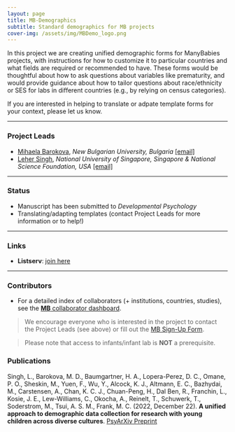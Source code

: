 ```yaml
---
layout: page
title: MB-Demographics
subtitle: Standard demographics for MB projects
cover-img: /assets/img/MBDemo_logo.png
---
```



In this project we are creating unified demographic forms for ManyBabies projects, with instructions for how to customize it to particular countries and what fields are required or recommended to have. These forms would be thoughtful about how to ask questions about variables like prematurity, and would provide guidance about how to tailor questions about race/ethnicity or SES for labs in different countries (e.g., by relying on census categories).

If you are interested in helping to translate or adpate template forms for your context, please let us know. 


***
### Project Leads
* [Mihaela Barokova](https://barokova.com/about/), *New Bulgarian University, Bulgaria* [[email]](mailto:mihaela.barokova@gmail.com)
* [Leher Singh](https://fass.nus.edu.sg/psy/people/singh-leher/), *National University of Singapore, Singapore & National Science Foundation, USA* [[email]](mailto:leher.singh.nus@gmail.com)


***
### Status
* Manuscript has been submitted to *Developmental Psychology*
* Translating/adapting templates (contact Project Leads for more information or to help!)


***
### Links
<!--* **Materials, Protocols, and Documentation**: [Google Drive](https://drive.google.com/drive/folders/1IW0daOJMG37FdoGkX1l12zhjPYSmPcD5).-->
<!--* **Data and code**: [MB2-GitHub](https://github.com/manybabies/mb2-analysis)-->
* **Listserv**: [join here](https://mailman.stanford.edu/mailman/listinfo/manybabies-demographics)
<!--* **Slack**: Please email any of the members of the leadership team to get a Join invitation-->
<!--* **News**: [MB-AtHome news]({{site.baseurl}}/tags/#MB-AtHome)-->


***
### Contributors
* For a detailed index of collaborators (+ institutions, countries, studies), see the [**MB** collaborator dashboard](https://manybabies.shinyapps.io/shiny_mb_map/).

> We encourage everyone who is interested in the project to contact the Project Leads (see above) or fill out the [MB Sign-Up Form]({{site.baseurl}}/get_involved/).

> Please note that access to infants/infant lab is **NOT** a prerequisite.


### Publications
Singh, L., Barokova, M. D., Baumgartner, H. A., Lopera-Perez, D. C., Omane, P. O., Sheskin, M., Yuen, F., Wu, Y., Alcock, K. J., Altmann, E. C., Bazhydai, M., Carstensen, A., Chan, K. C. J., Chuan-Peng, H., Dal Ben, R., Franchin, L., Kosie, J. E., Lew-Williams, C., Okocha, A., Reinelt, T., Schuwerk, T., Soderstrom, M., Tsui, A. S. M., Frank, M. C. (2022, December 22). **A unified approach to demographic data collection for research with young children across diverse cultures**. [PsyArXiv Preprint](https://doi.org/10.31234/osf.io/agt3d)